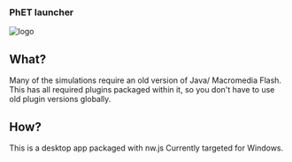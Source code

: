 ### PhET launcher
![logo](https://i.imgur.com/uPWGfcw.png)
## What?
Many of the simulations require an old version of Java/ Macromedia Flash.
This has all required plugins packaged within it, so you don't have to use old plugin versions globally.

## How?
This is a desktop app packaged with nw.js
Currently targeted for Windows. 

